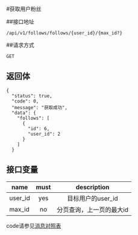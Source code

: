#获取用户粉丝

##接口地址
```
/api/v1/follows/follows/{user_id}/{max_id?}
```

##请求方式
```
GET
```

## 返回体
```
{
  "status": true,
  "code": 0,
  "message": "获取成功",
  "data": {
    "follows": [
      {
        "id": 6,
        "user_id": 2
      }
    ]
  }
```

## 接口变量
| name     | must     | description |
|----------|:--------:|:--------:|
| user_id  | yes      | 目标用户的user_id |
| max_id   | no       | 分页查询，上一页的最大id |
code请参见[消息对照表](消息对照表.md)